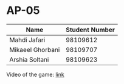 # AP-05
| Name  | Student Number |
| ------------- | ------------- |
| Mahdi Jafari  | 98109612  |
| Mikaeel Ghorbani  | 98109707  |
| Arshia Soltani  | 98109623  |

Video of the game: [link](https://www.aparat.com/v/aWkq7)

